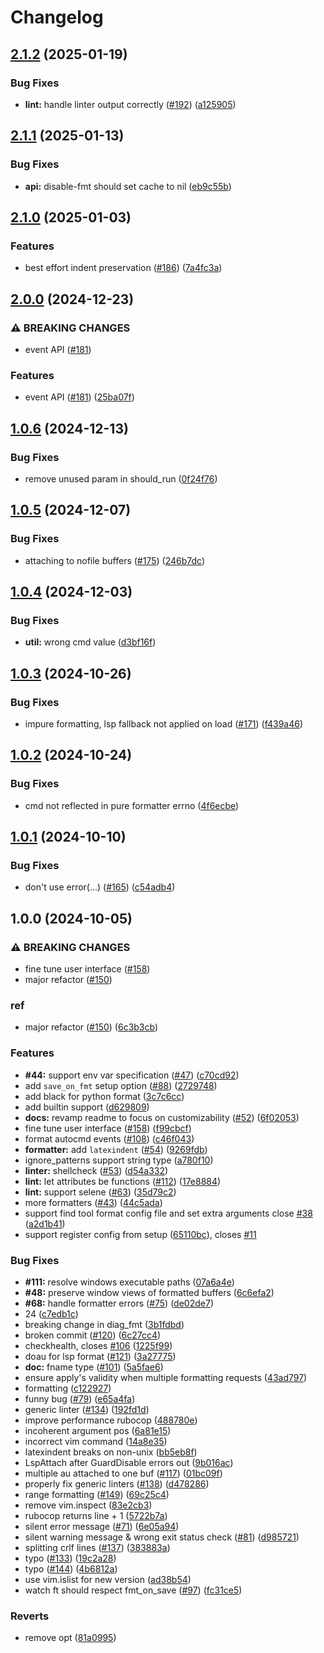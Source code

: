 # Changelog

## [2.1.2](https://github.com/nvimdev/guard.nvim/compare/v2.1.1...v2.1.2) (2025-01-19)


### Bug Fixes

* **lint:** handle linter output correctly ([#192](https://github.com/nvimdev/guard.nvim/issues/192)) ([a125905](https://github.com/nvimdev/guard.nvim/commit/a1259051fa336f70f1040ef2aaf6015a7760d172))

## [2.1.1](https://github.com/nvimdev/guard.nvim/compare/v2.1.0...v2.1.1) (2025-01-13)


### Bug Fixes

* **api:** disable-fmt should set cache to nil ([eb9c55b](https://github.com/nvimdev/guard.nvim/commit/eb9c55b3771fa609a8fb480fbb446b646cdf62fa))

## [2.1.0](https://github.com/nvimdev/guard.nvim/compare/v2.0.0...v2.1.0) (2025-01-03)


### Features

* best effort indent preservation ([#186](https://github.com/nvimdev/guard.nvim/issues/186)) ([7a4fc3a](https://github.com/nvimdev/guard.nvim/commit/7a4fc3a5b9b2e8bca80a17a4c4e3737734a1a6c1))

## [2.0.0](https://github.com/nvimdev/guard.nvim/compare/v1.0.6...v2.0.0) (2024-12-23)


### ⚠ BREAKING CHANGES

* event API ([#181](https://github.com/nvimdev/guard.nvim/issues/181))

### Features

* event API ([#181](https://github.com/nvimdev/guard.nvim/issues/181)) ([25ba07f](https://github.com/nvimdev/guard.nvim/commit/25ba07f8ce72b3ba7cd585046182127c85ccc2cb))

## [1.0.6](https://github.com/nvimdev/guard.nvim/compare/v1.0.5...v1.0.6) (2024-12-13)


### Bug Fixes

* remove unused param in should_run ([0f24f76](https://github.com/nvimdev/guard.nvim/commit/0f24f7613e31322250198e0a3d11d93d6c5b5a46))

## [1.0.5](https://github.com/nvimdev/guard.nvim/compare/v1.0.4...v1.0.5) (2024-12-07)


### Bug Fixes

* attaching to nofile buffers ([#175](https://github.com/nvimdev/guard.nvim/issues/175)) ([246b7dc](https://github.com/nvimdev/guard.nvim/commit/246b7dcbc376efd749a94b24a2080af3de2ff733))

## [1.0.4](https://github.com/nvimdev/guard.nvim/compare/v1.0.3...v1.0.4) (2024-12-03)


### Bug Fixes

* **util:** wrong cmd value ([d3bf16f](https://github.com/nvimdev/guard.nvim/commit/d3bf16f11bd3e58f0c89a3b46942e69cfa646caf))

## [1.0.3](https://github.com/nvimdev/guard.nvim/compare/v1.0.2...v1.0.3) (2024-10-26)


### Bug Fixes

* impure formatting, lsp fallback not applied on load ([#171](https://github.com/nvimdev/guard.nvim/issues/171)) ([f439a46](https://github.com/nvimdev/guard.nvim/commit/f439a4620d7672089dcb76ec985a94c351575a6f))

## [1.0.2](https://github.com/nvimdev/guard.nvim/compare/v1.0.1...v1.0.2) (2024-10-24)


### Bug Fixes

* cmd not reflected in pure formatter errno ([4f6ecbe](https://github.com/nvimdev/guard.nvim/commit/4f6ecbe7bc653b589c1a7332fcd373601704f863))

## [1.0.1](https://github.com/nvimdev/guard.nvim/compare/v1.0.0...v1.0.1) (2024-10-10)


### Bug Fixes

* don't use error(...) ([#165](https://github.com/nvimdev/guard.nvim/issues/165)) ([c54adb4](https://github.com/nvimdev/guard.nvim/commit/c54adb49588fa37fd28db0b31fa9ed38ee0480ac))

## 1.0.0 (2024-10-05)


### ⚠ BREAKING CHANGES

* fine tune user interface ([#158](https://github.com/nvimdev/guard.nvim/issues/158))
* major refactor ([#150](https://github.com/nvimdev/guard.nvim/issues/150))

### ref

* major refactor ([#150](https://github.com/nvimdev/guard.nvim/issues/150)) ([6c3b3cb](https://github.com/nvimdev/guard.nvim/commit/6c3b3cb4e61446fa74ccec1a22f300efe541838a))


### Features

* **#44:** support env var specification ([#47](https://github.com/nvimdev/guard.nvim/issues/47)) ([c70cd92](https://github.com/nvimdev/guard.nvim/commit/c70cd92b2210a4bab740794f1bf5f55ccbaa5415))
* add `save_on_fmt` setup option ([#88](https://github.com/nvimdev/guard.nvim/issues/88)) ([2729748](https://github.com/nvimdev/guard.nvim/commit/2729748691f839949c75689f3fd37398e51e2bc8))
* add black for python format ([3c7c6cc](https://github.com/nvimdev/guard.nvim/commit/3c7c6cc93cf031cbea91b07b366ccc4107c8ca4b))
* add builtin support ([d629809](https://github.com/nvimdev/guard.nvim/commit/d62980906dfb255f8dc5fc9f6ff85d60f29ec07f))
* **docs:** revamp readme to focus on customizability ([#52](https://github.com/nvimdev/guard.nvim/issues/52)) ([6f02053](https://github.com/nvimdev/guard.nvim/commit/6f020539ff057a178d53592a21b5d58115b79c94))
* fine tune user interface ([#158](https://github.com/nvimdev/guard.nvim/issues/158)) ([f99cbcf](https://github.com/nvimdev/guard.nvim/commit/f99cbcfa02cdf5b9c827ed99c48d228135d3747c))
* format autocmd events ([#108](https://github.com/nvimdev/guard.nvim/issues/108)) ([c46f043](https://github.com/nvimdev/guard.nvim/commit/c46f043a1e2496ee42bdf8a499d3fbd93e137707))
* **formatter:** add `latexindent` ([#54](https://github.com/nvimdev/guard.nvim/issues/54)) ([9269fdb](https://github.com/nvimdev/guard.nvim/commit/9269fdbe4769428933bc4146b2d0603a795ff95c))
* ignore_patterns support string type ([a780f10](https://github.com/nvimdev/guard.nvim/commit/a780f1033efa4e65dfe88565d4461c406224763a))
* **linter:** shellcheck ([#53](https://github.com/nvimdev/guard.nvim/issues/53)) ([d54a332](https://github.com/nvimdev/guard.nvim/commit/d54a332062189ea74b4d002a86d304db4f77f3df))
* **lint:** let attributes be functions ([#112](https://github.com/nvimdev/guard.nvim/issues/112)) ([17e8884](https://github.com/nvimdev/guard.nvim/commit/17e888448f7d51b76a77b737ee74428189b989b9))
* **lint:** support selene ([#63](https://github.com/nvimdev/guard.nvim/issues/63)) ([35d79c2](https://github.com/nvimdev/guard.nvim/commit/35d79c28b371c195ba01fcc13fb566c5d85d72e7))
* more formatters ([#43](https://github.com/nvimdev/guard.nvim/issues/43)) ([44c5ada](https://github.com/nvimdev/guard.nvim/commit/44c5ada4995c56150a836dee325671d279e0f2ab))
* support find tool format config file and set extra arguments close [#38](https://github.com/nvimdev/guard.nvim/issues/38) ([a2d1b41](https://github.com/nvimdev/guard.nvim/commit/a2d1b41c1c1f620d8a78c1955a2dc4ea8461913a))
* support register config from setup ([65110bc](https://github.com/nvimdev/guard.nvim/commit/65110bcc8f70612d6a77a71c47928d10b16857db)), closes [#11](https://github.com/nvimdev/guard.nvim/issues/11)


### Bug Fixes

* **#111:** resolve windows executable paths ([07a6a4e](https://github.com/nvimdev/guard.nvim/commit/07a6a4ebeb5284750946d7a656c3e35d5fe77dfb))
* **#48:** preserve window views of formatted buffers ([6c6efa2](https://github.com/nvimdev/guard.nvim/commit/6c6efa2e0e941d0d894a2aa513ad2dae5fce1c6e))
* **#68:** handle formatter errors ([#75](https://github.com/nvimdev/guard.nvim/issues/75)) ([de02de7](https://github.com/nvimdev/guard.nvim/commit/de02de720dfe9b6839fb14dd63467b713018eed6))
* 24 ([c7edb1c](https://github.com/nvimdev/guard.nvim/commit/c7edb1c647e29544b42eb24b3793f9d1c5e3706b))
* breaking change in diag_fmt ([3b1fdbd](https://github.com/nvimdev/guard.nvim/commit/3b1fdbd44dfebeedec1fd6b3ef5045f55f95e2e0))
* broken commit ([#120](https://github.com/nvimdev/guard.nvim/issues/120)) ([6c27cc4](https://github.com/nvimdev/guard.nvim/commit/6c27cc46973a20ea27be4f4f7505370fd64a49ed))
* checkhealth, closes [#106](https://github.com/nvimdev/guard.nvim/issues/106) ([1225f99](https://github.com/nvimdev/guard.nvim/commit/1225f99b902afa59ad4270cdb112a34f71a05852))
* doau for lsp format ([#121](https://github.com/nvimdev/guard.nvim/issues/121)) ([3a27775](https://github.com/nvimdev/guard.nvim/commit/3a27775f155dbc2846cf7cce2ecc82451588e333))
* **doc:** fname type ([#101](https://github.com/nvimdev/guard.nvim/issues/101)) ([5a5fae6](https://github.com/nvimdev/guard.nvim/commit/5a5fae6269975813b46644f0a04f0feaa9e28945))
* ensure apply's validity when multiple formatting requests ([43ad797](https://github.com/nvimdev/guard.nvim/commit/43ad79798171b1e1e9d8975f3c73d9134a4f31b8))
* formatting ([c122927](https://github.com/nvimdev/guard.nvim/commit/c12292787b816815db57ef6ec574e2a824b19e39))
* funny bug ([#79](https://github.com/nvimdev/guard.nvim/issues/79)) ([e65a4fa](https://github.com/nvimdev/guard.nvim/commit/e65a4fa7be94d2b8e1d4238423f78b94f6b264fb))
* generic linter ([#134](https://github.com/nvimdev/guard.nvim/issues/134)) ([192fd1d](https://github.com/nvimdev/guard.nvim/commit/192fd1dad737148a95baf99ea360bddae66a5ff1))
* improve performance rubocop ([488780e](https://github.com/nvimdev/guard.nvim/commit/488780e73afd603f72867f39d4a193e0fda440e9))
* incoherent argument pos ([6a81e15](https://github.com/nvimdev/guard.nvim/commit/6a81e156bcde32282395dfd170c809955c2221c3))
* incorrect vim command ([14a8e35](https://github.com/nvimdev/guard.nvim/commit/14a8e35993c4513da1c93719234de09e7d3a91a2))
* latexindent breaks on non-unix ([bb5eb8f](https://github.com/nvimdev/guard.nvim/commit/bb5eb8fb8c5cc40f62b092a20f7458279e93d5db))
* LspAttach after GuardDisable errors out ([9b016ac](https://github.com/nvimdev/guard.nvim/commit/9b016acfd5dd0068dd96645103df2cc71453009e))
* multiple au attached  to one buf ([#117](https://github.com/nvimdev/guard.nvim/issues/117)) ([01bc09f](https://github.com/nvimdev/guard.nvim/commit/01bc09fb6e6d579e2e71f0408b7e890d935fb161))
* properly fix generic linters ([#138](https://github.com/nvimdev/guard.nvim/issues/138)) ([d478286](https://github.com/nvimdev/guard.nvim/commit/d4782860b7da344d7409edbe7ee3693d5b8ea226))
* range formatting ([#149](https://github.com/nvimdev/guard.nvim/issues/149)) ([69c25c4](https://github.com/nvimdev/guard.nvim/commit/69c25c4fd79c8078f64fed981cbd23eb7fed431d))
* remove vim.inspect ([83e2cb3](https://github.com/nvimdev/guard.nvim/commit/83e2cb3c34c286106967811857707c283f69f1fb))
* rubocop returns line + 1 ([5722b7a](https://github.com/nvimdev/guard.nvim/commit/5722b7a4b33732138f702af17f898f54552fa7c7))
* silent error message ([#71](https://github.com/nvimdev/guard.nvim/issues/71)) ([6e05a94](https://github.com/nvimdev/guard.nvim/commit/6e05a9451fc07a224940600b5e0a417f8fe37647))
* silent warning message & wrong exit status check ([#81](https://github.com/nvimdev/guard.nvim/issues/81)) ([d985721](https://github.com/nvimdev/guard.nvim/commit/d98572129b1550f72b6014c5693d0aaa8a39996b))
* splitting crlf lines ([#137](https://github.com/nvimdev/guard.nvim/issues/137)) ([383883a](https://github.com/nvimdev/guard.nvim/commit/383883af9cd4d7174e4f26fe83c6869447ddf544))
* typo ([#133](https://github.com/nvimdev/guard.nvim/issues/133)) ([19c2a28](https://github.com/nvimdev/guard.nvim/commit/19c2a2822d6087cb0489275ac7bc06a1467f3f3d))
* typo ([#144](https://github.com/nvimdev/guard.nvim/issues/144)) ([4b6812a](https://github.com/nvimdev/guard.nvim/commit/4b6812a2955d884fabd416acf83836543c811bc5))
* use vim.islist for new version ([ad38b54](https://github.com/nvimdev/guard.nvim/commit/ad38b5461ec3f40192a1305249b7fc350f8e891a))
* watch ft should respect fmt_on_save ([#97](https://github.com/nvimdev/guard.nvim/issues/97)) ([fc31ce5](https://github.com/nvimdev/guard.nvim/commit/fc31ce5c3aa3ed34bcbf11ccea19d1fd3ec13e30))


### Reverts

* remove opt ([81a0995](https://github.com/nvimdev/guard.nvim/commit/81a0995f07cc370fbf15d6d03abc4b1f8651d23f))
